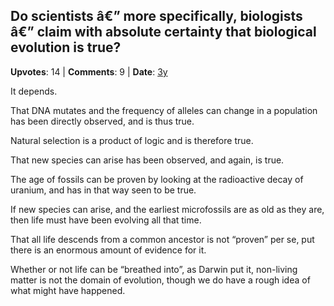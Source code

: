 ## Do scientists â€” more specifically, biologists â€” claim with absolute certainty that biological evolution is true?
    
**Upvotes**: 14 | **Comments**: 9 | **Date**: [3y](https://www.quora.com/Do-scientists-more-specifically-biologists-claim-with-absolute-certainty-that-biological-evolution-is-true/answer/Gary-Meaney)

It depends.

That DNA mutates and the frequency of alleles can change in a population has been directly observed, and is thus true.

Natural selection is a product of logic and is therefore true.

That new species can arise has been observed, and again, is true.

The age of fossils can be proven by looking at the radioactive decay of uranium, and has in that way seen to be true.

If new species can arise, and the earliest microfossils are as old as they are, then life must have been evolving all that time.

That all life descends from a common ancestor is not “proven” per se, put there is an enormous amount of evidence for it.

Whether or not life can be “breathed into”, as Darwin put it, non-living matter is not the domain of evolution, though we do have a rough idea of what might have happened.

